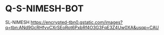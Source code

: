 # Q-S-NIMESH-BOT
SL-NIMESH
https://encrypted-tbn0.gstatic.com/images?q=tbn:ANd9GcRHfvvCXrSEoRot6PxbRf4O3G3FqE3Z4Uw0XA&usqp=CAU
